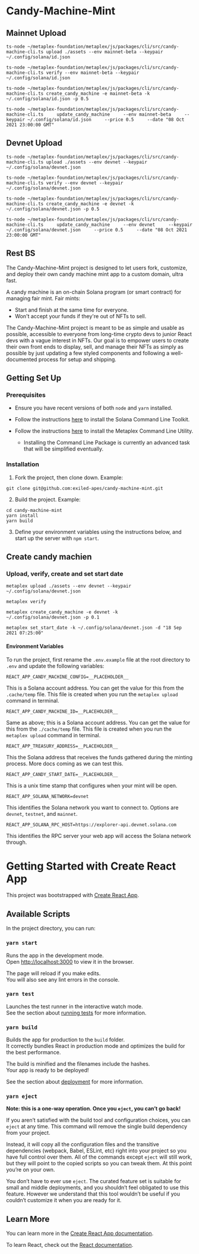 # Candy-Machine-Mint

## Mainnet Upload
```
ts-node ~/metaplex-foundation/metaplex/js/packages/cli/src/candy-machine-cli.ts upload ./assets --env mainnet-beta --keypair ~/.config/solana/id.json
```
```
ts-node ~/metaplex-foundation/metaplex/js/packages/cli/src/candy-machine-cli.ts verify --env mainnet-beta --keypair ~/.config/solana/id.json
```
```
ts-node ~/metaplex-foundation/metaplex/js/packages/cli/src/candy-machine-cli.ts create_candy_machine -e mainnet-beta -k ~/.config/solana/id.json -p 0.5
```
```
ts-node ~/metaplex-foundation/metaplex/js/packages/cli/src/candy-machine-cli.ts     update_candy_machine     --env mainnet-beta     --keypair ~/.config/solana/id.json     --price 0.5     --date "08 Oct 2021 23:00:00 GMT"
```

## Devnet Upload
```
ts-node ~/metaplex-foundation/metaplex/js/packages/cli/src/candy-machine-cli.ts upload ./assets --env devnet --keypair ~/.config/solana/devnet.json
```
```
ts-node ~/metaplex-foundation/metaplex/js/packages/cli/src/candy-machine-cli.ts verify --env devnet --keypair ~/.config/solana/devnet.json
```
```
ts-node ~/metaplex-foundation/metaplex/js/packages/cli/src/candy-machine-cli.ts create_candy_machine -e devnet -k ~/.config/solana/devnet.json -p 0.5
```
```
ts-node ~/metaplex-foundation/metaplex/js/packages/cli/src/candy-machine-cli.ts     update_candy_machine     --env devnet     --keypair ~/.config/solana/devnet.json     --price 0.5     --date "08 Oct 2021 23:00:00 GMT"
```

## Rest BS
The Candy-Machine-Mint project is designed to let users fork, customize, and deploy their own candy machine mint app to a custom domain, ultra fast.

A candy machine is an on-chain Solana program (or smart contract) for managing fair mint. Fair mints:
* Start and finish at the same time for everyone.
* Won't accept your funds if they're out of NFTs to sell.

The Candy-Machine-Mint project is meant to be as simple and usable as possible, accessible to everyone from long-time crypto devs to junior React devs with a vague interest in NFTs. Our goal is to empower users to create their own front ends to display, sell, and manage their NFTs as simply as possible by just updating a few styled components and following a well-documented process for setup and shipping.

## Getting Set Up

### Prerequisites

* Ensure you have recent versions of both `node` and `yarn` installed.

* Follow the instructions [here](https://docs.solana.com/cli/install-solana-cli-tools) to install the Solana Command Line Toolkit.

* Follow the instructions [here](https://hackmd.io/@levicook/HJcDneEWF) to install the Metaplex Command Line Utility.
  * Installing the Command Line Package is currently an advanced task that will be simplified eventually.

### Installation

1. Fork the project, then clone down. Example:
```
git clone git@github.com:exiled-apes/candy-machine-mint.git
```

2. Build the project. Example:
```
cd candy-machine-mint
yarn install
yarn build
```

3. Define your environment variables using the instructions below, and start up the server with `npm start`.

## Create candy machien
### Upload, verify, create and set start date

```
metaplex upload ./assets --env devnet --keypair ~/.config/solana/devnet.json
```
```
metaplex verify
```
```
metaplex create_candy_machine -e devnet -k ~/.config/solana/devnet.json -p 0.1
```
```
metaplex set_start_date -k ~/.config/solana/devnet.json -d "18 Sep 2021 07:25:00"
```
#### Environment Variables

To run the project, first rename the `.env.example` file at the root directory to `.env` and update the following variables:

```
REACT_APP_CANDY_MACHINE_CONFIG=__PLACEHOLDER__
```

This is a Solana account address. You can get the value for this from the `.cache/temp` file. This file is created when you run the `metaplex upload` command in terminal.

```
REACT_APP_CANDY_MACHINE_ID=__PLACEHOLDER__
```

Same as above; this is a Solana account address. You can get the value for this from the `./cache/temp` file. This file is created when you run the `metaplex upload` command in terminal.

```
REACT_APP_TREASURY_ADDRESS=__PLACEHOLDER__
```

This the Solana address that receives the funds gathered during the minting process. More docs coming as we can test this.

```
REACT_APP_CANDY_START_DATE=__PLACEHOLDER__
```

This is a unix time stamp that configures when your mint will be open.

```
REACT_APP_SOLANA_NETWORK=devnet
```

This identifies the Solana network you want to connect to. Options are `devnet`, `testnet`, and `mainnet`.

```
REACT_APP_SOLANA_RPC_HOST=https://explorer-api.devnet.solana.com
```

This identifies the RPC server your web app will access the Solana network through.

# Getting Started with Create React App

This project was bootstrapped with [Create React App](https://github.com/facebook/create-react-app).

## Available Scripts

In the project directory, you can run:

### `yarn start`

Runs the app in the development mode.\
Open [http://localhost:3000](http://localhost:3000) to view it in the browser.

The page will reload if you make edits.\
You will also see any lint errors in the console.

### `yarn test`

Launches the test runner in the interactive watch mode.\
See the section about [running tests](https://facebook.github.io/create-react-app/docs/running-tests) for more information.

### `yarn build`

Builds the app for production to the `build` folder.\
It correctly bundles React in production mode and optimizes the build for the best performance.

The build is minified and the filenames include the hashes.\
Your app is ready to be deployed!

See the section about [deployment](https://facebook.github.io/create-react-app/docs/deployment) for more information.

### `yarn eject`

**Note: this is a one-way operation. Once you `eject`, you can’t go back!**

If you aren’t satisfied with the build tool and configuration choices, you can `eject` at any time. This command will remove the single build dependency from your project.

Instead, it will copy all the configuration files and the transitive dependencies (webpack, Babel, ESLint, etc) right into your project so you have full control over them. All of the commands except `eject` will still work, but they will point to the copied scripts so you can tweak them. At this point you’re on your own.

You don’t have to ever use `eject`. The curated feature set is suitable for small and middle deployments, and you shouldn’t feel obligated to use this feature. However we understand that this tool wouldn’t be useful if you couldn’t customize it when you are ready for it.

## Learn More

You can learn more in the [Create React App documentation](https://facebook.github.io/create-react-app/docs/getting-started).

To learn React, check out the [React documentation](https://reactjs.org/).
